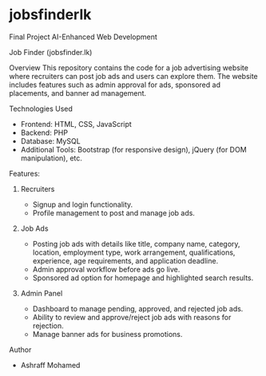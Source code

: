 # jobsfinderlk
Final Project AI-Enhanced Web Development

Job Finder (jobsfinder.lk)

Overview
This repository contains the code for a job advertising website where recruiters can post job ads and users can explore them. The website includes features such as admin approval for ads, sponsored ad placements, and banner ad management.

Technologies Used

- Frontend: HTML, CSS, JavaScript
- Backend: PHP 
- Database: MySQL
- Additional Tools: Bootstrap (for responsive design), jQuery (for DOM manipulation), etc.

Features: 

1. Recruiters
   - Signup and login functionality.
   - Profile management to post and manage job ads.

2. Job Ads
   - Posting job ads with details like title, company name, category, location, employment type, work arrangement, qualifications, experience, age requirements, and application deadline.
   - Admin approval workflow before ads go live.
   - Sponsored ad option for homepage and highlighted search results.

3. Admin Panel
   - Dashboard to manage pending, approved, and rejected job ads.
   - Ability to review and approve/reject job ads with reasons for rejection.
   - Manage banner ads for business promotions.

Author
- Ashraff Mohamed
